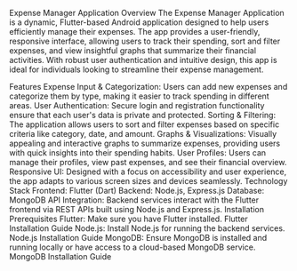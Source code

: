 Expense Manager Application
Overview
The Expense Manager Application is a dynamic, Flutter-based Android application designed to help users efficiently manage their expenses. The app provides a user-friendly, responsive interface, allowing users to track their spending, sort and filter expenses, and view insightful graphs that summarize their financial activities. With robust user authentication and intuitive design, this app is ideal for individuals looking to streamline their expense management.

Features
Expense Input & Categorization: Users can add new expenses and categorize them by type, making it easier to track spending in different areas.
User Authentication: Secure login and registration functionality ensure that each user's data is private and protected.
Sorting & Filtering: The application allows users to sort and filter expenses based on specific criteria like category, date, and amount.
Graphs & Visualizations: Visually appealing and interactive graphs to summarize expenses, providing users with quick insights into their spending habits.
User Profiles: Users can manage their profiles, view past expenses, and see their financial overview.
Responsive UI: Designed with a focus on accessibility and user experience, the app adapts to various screen sizes and devices seamlessly.
Technology Stack
Frontend: Flutter (Dart)
Backend: Node.js, Express.js
Database: MongoDB
API Integration: Backend services interact with the Flutter frontend via REST APIs built using Node.js and Express.js.
Installation
Prerequisites
Flutter: Make sure you have Flutter installed. Flutter Installation Guide
Node.js: Install Node.js for running the backend services. Node.js Installation Guide
MongoDB: Ensure MongoDB is installed and running locally or have access to a cloud-based MongoDB service. MongoDB Installation Guide
